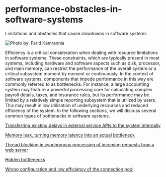 # performance-obstacles-in-software-systems
Limitations and obstacles that cause slowdowns in software systems

![Photo by: Farid Kamrannia](https://github.com/MaysamPx/performance-obstacles-in-software-systems/assets/13215181/a97e30fc-ddc3-445e-a3c9-96db28d71904)


<p> Efficiency is a critical consideration when dealing with resource limitations in software systems. These constraints, which are typically present in most systems, including hardware and software aspects such as disk, processor, and main memory, can restrict the performance of the overall system or a critical subsystem moment by moment or continuously. In the context of software systems, components that impede performance in this way are commonly referred to as bottlenecks.
For instance, a large accounting system may feature a powerful processing core for calculating complex payroll details, taxes, and insurance rules, but its performance may be limited by a relatively simple reporting subsystem that is utilized by users. This may result in low utilization of underlying resources and reduced efficiency of the system. In the following sections, we will discuss several common types of bottlenecks in software systems. </p>


[Transferring existing delays in external service APIs to the system internally](https://github.com/MaysamPx/performance-obstacles-in-software-systems/blob/main/Transferring%20existing%20delays%20in%20external%20service%20APIs%20to%20the%20system%20internally.md) 


[Memory leak, turning memory latency into an actual bottleneck](https://github.com/MaysamPx/performance-obstacles-in-software-systems/blob/51e7fae441e5a722ef27e5c0d7809e7b7a8780c6/Memory%20leak%20-%20turning%20memory%20latency%20into%20an%20actual%20bottleneck.md)

[Thread blocking in synchronous processing of incoming requests from a web server](https://github.com/MaysamPx/performance-obstacles-in-software-systems/blob/8b47b91d973c6c7b7dd802ef894b1364c4d60d3b/Blocked%20threads%20in%20synchronous.md)

[Hidden bottlenecks](https://github.com/MaysamPx/performance-obstacles-in-software-systems/blob/617efbdc711f8335e335101f56b5f6ffa3b8faf2/hidden-bottlenecks-in-software-systems.md)

[Wrong configuration and low efficiency of the connection pool](https://github.com/MaysamPx/performance-obstacles-in-software-systems/blob/0ff90513056160fa6668e77cfa5185cbfee384fe/wrong-configured-connection-pools.md)
